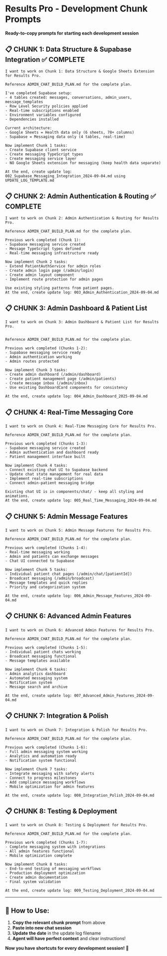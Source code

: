 # Results Pro - Development Chunk Prompts
**Ready-to-copy prompts for starting each development session**

## 📋 **CHUNK 1: Data Structure & Supabase Integration** ✅ **COMPLETE**
```
I want to work on Chunk 1: Data Structure & Google Sheets Extension for Results Pro.

Reference ADMIN_CHAT_BUILD_PLAN.md for the complete plan.

I've completed Supabase setup:
- 4 tables created: messages, conversations, admin_users, message_templates
- Row Level Security policies applied
- Real-time subscriptions enabled
- Environment variables configured
- Dependencies installed

Current architecture:
- Google Sheets = Health data only (6 sheets, 78+ columns)
- Supabase = Messaging data only (4 tables, real-time)

Now implement Chunk 1 tasks:
- Create Supabase client service
- Create messaging TypeScript types
- Create messaging service layer
- NO Google Sheets extension for messaging (keep health data separate)

At the end, create update log: 002_Supabase_Messaging_Integration_2024-09-04.md using UPDATE_LOG_TEMPLATE.md
```

## 📋 **CHUNK 2: Admin Authentication & Routing** ✅ **COMPLETE**
```
I want to work on Chunk 2: Admin Authentication & Routing for Results Pro.

Reference ADMIN_CHAT_BUILD_PLAN.md for the complete plan.

Previous work completed (Chunk 1):
- Supabase messaging service created
- Message TypeScript types defined
- Real-time messaging infrastructure ready

Now implement Chunk 2 tasks:
- Extend PatientAuthService for admin roles
- Create admin login page (/admin/login)
- Create admin layout component
- Implement route protection for admin pages

Use existing styling patterns from patient pages.
At the end, create update log: 003_Admin_Authentication_2024-09-04.md
```

## 📋 **CHUNK 3: Admin Dashboard & Patient List**
```
I want to work on Chunk 3: Admin Dashboard & Patient List for Results Pro.


Reference ADMIN_CHAT_BUILD_PLAN.md for the complete plan.

Previous work completed (Chunks 1-2):
- Supabase messaging service ready
- Admin authentication working
- Admin routes protected

Now implement Chunk 3 tasks:
- Create admin dashboard (/admin/dashboard)
- Create patient management page (/admin/patients)
- Create message inbox (/admin/inbox)
- Use existing DashboardCard components for consistency

At the end, create update log: 004_Admin_Dashboard_2025-09-04.md
```

## 📋 **CHUNK 4: Real-Time Messaging Core**
```
I want to work on Chunk 4: Real-Time Messaging Core for Results Pro.

Reference ADMIN_CHAT_BUILD_PLAN.md for the complete plan.

Previous work completed (Chunks 1-3):
- Supabase messaging service created
- Admin authentication and dashboard ready
- Patient management interface built

Now implement Chunk 4 tasks:
- Connect existing chat UI to Supabase backend
- Update chat state management for real data
- Implement real-time subscriptions
- Connect admin-patient messaging bridge

Existing chat UI is in components/chat/ - keep all styling and animations.
At the end, create update log: 005_Real_Time_Messaging_2024-09-04.md
```

## 📋 **CHUNK 5: Admin Message Features**
```
I want to work on Chunk 5: Admin Message Features for Results Pro.

Reference ADMIN_CHAT_BUILD_PLAN.md for the complete plan.

Previous work completed (Chunks 1-4):
- Real-time messaging working
- Admin and patients can exchange messages
- Chat UI connected to Supabase

Now implement Chunk 5 tasks:
- Individual patient chat pages (/admin/chat/[patientId])
- Broadcast messaging (/admin/broadcast)
- Message templates and quick replies
- Priority and categorization system

At the end, create update log: 006_Admin_Message_Features_2024-09-04.md
```

## 📋 **CHUNK 6: Advanced Admin Features**
```
I want to work on Chunk 6: Advanced Admin Features for Results Pro.

Reference ADMIN_CHAT_BUILD_PLAN.md for the complete plan.

Previous work completed (Chunks 1-5):
- Individual patient chats working
- Broadcast messaging functional
- Message templates available

Now implement Chunk 6 tasks:
- Admin analytics dashboard
- Automated messaging system
- Notification system
- Message search and archive

At the end, create update log: 007_Advanced_Admin_Features_2024-09-04.md
```

## 📋 **CHUNK 7: Integration & Polish**
```
I want to work on Chunk 7: Integration & Polish for Results Pro.

Reference ADMIN_CHAT_BUILD_PLAN.md for the complete plan.

Previous work completed (Chunks 1-6):
- Full admin messaging system working
- Analytics and automation ready
- Notification system functional

Now implement Chunk 7 tasks:
- Integrate messaging with safety alerts
- Connect to progress milestones
- Add compliance messaging workflows
- Mobile optimization for admin features

At the end, create update log: 008_Integration_Polish_2024-09-04.md
```

## 📋 **CHUNK 8: Testing & Deployment**
```
I want to work on Chunk 8: Testing & Deployment for Results Pro.

Reference ADMIN_CHAT_BUILD_PLAN.md for the complete plan.

Previous work completed (Chunks 1-7):
- Complete messaging system with integrations
- All admin features functional
- Mobile optimization complete

Now implement Chunk 8 tasks:
- End-to-end testing of messaging workflows
- Production deployment optimization
- Create admin documentation
- Final system validation

At the end, create update log: 009_Testing_Deployment_2024-09-04.md
```

---

## 🎯 **How to Use:**

1. **Copy the relevant chunk prompt** from above
2. **Paste into new chat session**
3. **Update the date** in the update log filename
4. **Agent will have perfect context** and clear instructions!

**Now you have shortcuts for every development session!** 🚀
